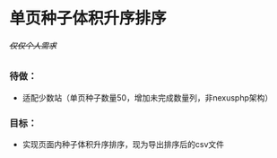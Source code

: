 # 单页种子体积升序排序
###### ~~仅仅个人需求~~
### 待做：
- 适配少数站（单页种子数量50，增加未完成数量列，非nexusphp架构）
### 目标：
- 实现页面内种子体积升序排序，现为导出排序后的csv文件